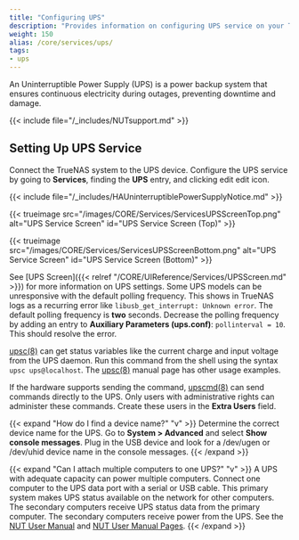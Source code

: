 ```yaml
---
title: "Configuring UPS"
description: "Provides information on configuring UPS service on your TrueNAS."
weight: 150
alias: /core/services/ups/
tags:
- ups
---
```


An Uninterruptible Power Supply (UPS) is a power backup system that ensures continuous electricity during outages, preventing downtime and damage.

{{< include file="/_includes/NUTsupport.md" >}}

## Setting Up UPS Service

Connect the TrueNAS system to the UPS device. Configure the UPS service by going to **Services**, finding the **UPS** entry, and clicking <span class="material-icons">edit</span> edit icon.

{{< include file="/_includes/HAUninterruptiblePowerSupplyNotice.md" >}}

{{< trueimage src="/images/CORE/Services/ServicesUPSScreenTop.png" alt="UPS Service Screen" id="UPS Service Screen (Top)" >}}

{{< trueimage src="/images/CORE/Services/ServicesUPSScreenBottom.png" alt="UPS Service Screen" id="UPS Service Screen (Bottom)" >}}

See [UPS Screen]({{< relref "/CORE/UIReference/Services/UPSScreen.md" >}}) for more information on UPS settings.
Some UPS models can be unresponsive with the default polling frequency.
This shows in TrueNAS logs as a recurring error like `libusb_get_interrupt: Unknown error`.
The default polling frequency is **two** seconds. Decrease the polling frequency by adding an entry to **Auxiliary Parameters (ups.conf)**: `pollinterval = 10`. This should resolve the error.

[upsc(8)](https://www.freebsd.org/cgi/man.cgi?query=upsc) can get status variables like the current charge and input voltage from the UPS daemon.
Run this command from the shell using the syntax `upsc ups@localhost`.
The [upsc(8)](https://www.freebsd.org/cgi/man.cgi?query=upsc) manual page has other usage examples.

If the hardware supports sending the command, [upscmd(8)](https://www.freebsd.org/cgi/man.cgi?query=upscmd) can send commands directly to the UPS.
Only users with administrative rights can administer these commands.
Create these users in the **Extra Users** field.

{{< expand "How do I find a device name?" "v" >}}
Determine the correct device name for the UPS. Go to **System > Advanced** and select **Show console messages**. 
Plug in the USB device and look for a <file>/dev/ugen</file> or <file>/dev/uhid</file> device name in the console messages.
{{< /expand >}}

{{< expand "Can I attach multiple computers to one UPS?" "v" >}}
A UPS with adequate capacity can power multiple computers.
Connect one computer to the UPS data port with a serial or USB cable.
This primary system makes UPS status available on the network for other computers.
The secondary computers receive UPS status data from the primary computer. The secondary computers receive power from the UPS. 
See the [NUT User Manual](https://networkupstools.org/docs/user-manual.chunked/index.html) and [NUT User Manual Pages](https://networkupstools.org/docs/man/index.html#User_man).
{{< /expand >}}
